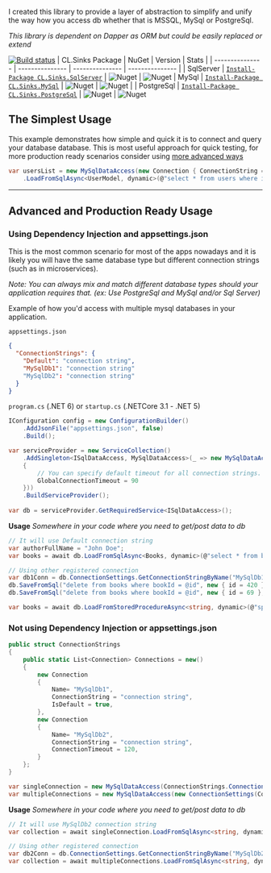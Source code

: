 I created this library to provide a layer of abstraction to simplify and unify the way how you access db whether that is MSSQL, MySql or PostgreSql.

*This library is dependent on Dapper as ORM but could be easily replaced or extend*

[![Build status](https://dev.azure.com/vpetkovic/HelperTools/_apis/build/status/HelperTools/HelperTools)](https://dev.azure.com/vpetkovic/HelperTools/_build/latest?definitionId=3)
| CL.Sinks Package | NuGet | Version | Stats |
| --------------- | --------------- | --------------- | --------------- |
| SqlServer | [`Install-Package CL.Sinks.SqlServer`](https://www.nuget.org/packages/CL.Sinks.SqlServer/) | ![Nuget](https://img.shields.io/nuget/v/CL.Sinks.SqlServer) | ![Nuget](https://img.shields.io/nuget/dt/CL.Sinks.SqlServer?label=%20Downloads)
| MySql | [`Install-Package CL.Sinks.MySql`](https://www.nuget.org/packages/CL.Sinks.MySql/) | ![Nuget](https://img.shields.io/nuget/v/CL.Sinks.MySql) | ![Nuget](https://img.shields.io/nuget/dt/CL.Sinks.MySql?label=%20Downloads) |
| PostgreSql | [`Install-Package CL.Sinks.PostgreSql`](https://www.nuget.org/packages/CL.Sinks.PostgreSql/) | ![Nuget](https://img.shields.io/nuget/v/CL.Sinks.PostgreSql) | ![Nuget](https://img.shields.io/nuget/dt/CL.Sinks.PostgreSql?label=%20Downloads)


## The Simplest Usage
This example demonstrates how simple and quick it is to connect and query your database database. This is most useful approach for quick testing, for more production ready scenarios consider using [more advanced ways](#advanced-and-production-ready-usage)
``` c#
var usersList = new MySqlDataAccess(new Connection { ConnectionString = "connection string"})
    .LoadFromSqlAsync<UserModel, dynamic>(@"select * from users where isActive = @status", new { status = true });
```
<hr>

## Advanced and Production Ready Usage
### Using Dependency Injection and appsettings.json
This is the most common scenario for most of the apps nowadays and it is likely you will have the same database type but different connection strings (such as in microservices).

*Note: You can always mix and match different database types should your application requires that. (ex: Use PostgreSql and MySql and/or Sql Server)*

Example of how you'd access with multiple mysql databases in your application. 

`appsettings.json`
``` json
{
  "ConnectionStrings": {
    "Default": "connection string",
    "MySqlDb1": "connection string"
    "MySqlDb2": "connection string"
  }
}
```

`program.cs` (.NET 6) or `startup.cs` (.NETCore 3.1 - .NET 5)
``` c#
IConfiguration config = new ConfigurationBuilder()
    .AddJsonFile("appsettings.json", false)
    .Build();

var serviceProvider = new ServiceCollection()
    .AddSingleton<ISqlDataAccess, MySqlDataAccess>(_ => new MySqlDataAccess(new ConnectionSettings(config)
    {
        // You can specify default timeout for all connection strings. if not set it will default to 30 seconds
        GlobalConnectionTimeout = 90
    }))
    .BuildServiceProvider();
    
var db = serviceProvider.GetRequiredService<ISqlDataAccess>();    
```

**Usage**
*Somewhere in your code where you need to get/post data to db*

``` c#
// It will use Default connection string
var authorFullName = "John Doe";
var books = await db.LoadFromSqlAsync<Books, dynamic>(@"select * from books where author = @authorFullName", new { authorFullName });

// Using other registered connection
var db1Conn = db.ConnectionSettings.GetConnectionStringByName("MySqlDb1");
db.SaveFromSql("delete from books where bookId = @id", new { id = 420 }, db1Conn);
db.SaveFromSql("delete from books where bookId = @id", new { id = 69 }, db1Conn);

var books = await db.LoadFromStoredProcedureAsync<string, dynamic>(@"sp_GetBooks @type", new { type = "mystery" }, "MySqlDb2");
```

### Not using Dependency Injection or appsettings.json 

``` c#
public struct ConnectionStrings
{
    public static List<Connection> Connections = new()
    {
        new Connection
        {
            Name= "MySqlDb1",
            ConnectionString = "connection string",
            IsDefault = true,
        },
        new Connection
        {
            Name= "MySqlDb2",
            ConnectionString = "connection string",
            ConnectionTimeout = 120,
        }
    };
}
```

``` c#
var singleConnection = new MySqlDataAccess(ConnectionStrings.Connections.FirstOrDefault(c => c.Name == "MySqlDb2"));
var multipleConnections = new MySqlDataAccess(new ConnectionSettings(ConnectionStrings.Connections)
```

**Usage**
*Somewhere in your code where you need to get/post data to db*

``` c#
// It will use MySqlDb2 connection string
var collection = await singleConnection.LoadFromSqlAsync<string, dynamic>("show databases", new {}); 

// Using other registered connection 
var db2Conn = db.ConnectionSettings.GetConnectionStringByName("MySqlDb2");
var collection = await multipleConnections.LoadFromSqlAsync<string, dynamic>("show databases", new {}, db2Conn);
```



